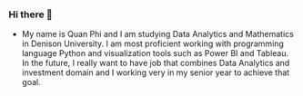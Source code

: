 ### Hi there 👋

- My name is Quan Phi and I am studying Data Analytics and Mathematics in Denison University. I am most proficient working with programming language Python and visualization tools such as Power BI and Tableau. In the future, I really want to have job that combines Data Analytics and investment domain and I working very in my senior year to achieve that goal.
